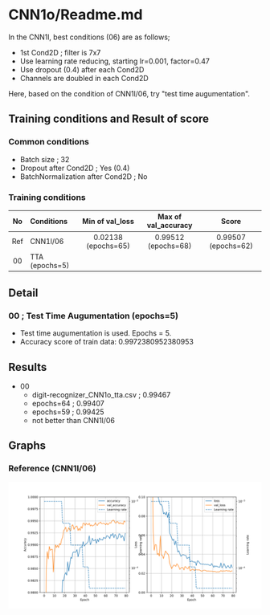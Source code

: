 # CNN1o/Readme.md
In the CNN1l, best conditions (06) are as follows;
- 1st Cond2D ; filter is 7x7
- Use learning rate reducing, starting lr=0.001, factor=0.47
- Use dropout (0.4) after each Cond2D
- Channels are doubled in each Cond2D

Here, based on the condition of CNN1l/06, try "test time augumentation".

## Training conditions and Result of score
### Common conditions
- Batch size ; 32
- Dropout after Cond2D ; Yes (0.4)
- BatchNormalization after Cond2D ; No

### Training conditions
| No| Conditions | Min of val_loss | Max of val_accuracy | Score |
|:-:| :-- | :-: | :-: | :-: |
|Ref| CNN1l/06 | 0.02138 (epochs=65)| 0.99512 (epochs=68) | 0.99507 (epochs=62)|
| 00| TTA (epochs=5) | | | |


## Detail
### 00 ; Test Time Augumentation (epochs=5)
- Test time augumentation is used. Epochs = 5.
- Accuracy score of train data: 0.9972380952380953

## Results
- 00
  - digit-recognizer_CNN1o_tta.csv ; 0.99467
  - epochs=64 ; 0.99407
  - epochs=59 ; 0.99425
  - not better than CNN1l/06

## Graphs
### Reference (CNN1l/06)
![graphs of accuracy and loss](../CNN1l/06/CNN1l_06.svg)
